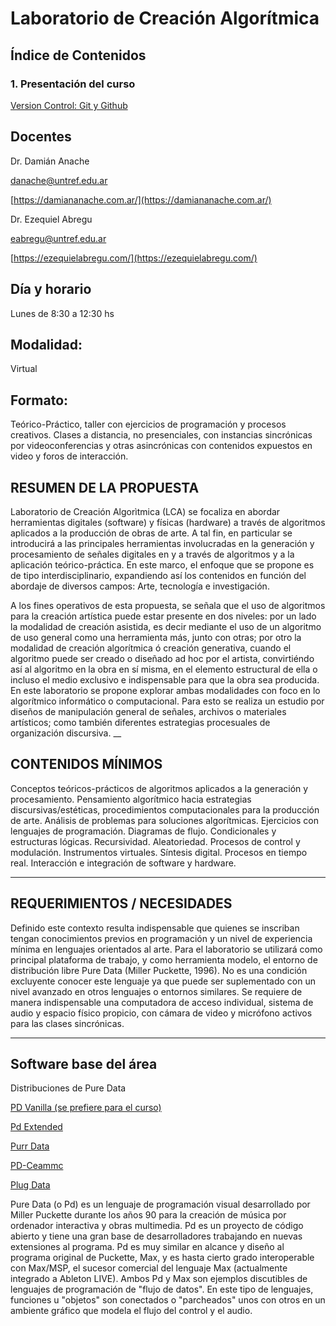 # Laboratorio de Creación Algorítmica

## Índice de Contenidos

### 1. Presentación del curso
[Version Control: Git y Github](./Clases/01_Presentación_del_curso/git/Guía%20para%20principiantes%20de%20Git%20y%20Github.md)

## Docentes

Dr. Damián Anache

danache@untref.edu.ar

[https://damiananache.com.ar/](https://damiananache.com.ar/)

Dr. Ezequiel Abregu

eabregu@untref.edu.ar

[https://ezequielabregu.com/](https://ezequielabregu.com/)

## Día y horario

Lunes de 8:30 a 12:30 hs

## Modalidad: 

Virtual 

## Formato: 

Teórico-Práctico, taller con ejercicios de programación y procesos creativos. Clases a distancia, no presenciales, con instancias sincrónicas por videoconferencias y otras asincrónicas con contenidos expuestos en video y foros de interacción.

## RESUMEN DE LA PROPUESTA 

Laboratorio de Creación Algorìtmica (LCA) se focaliza en abordar herramientas digitales (software) y físicas (hardware) a través de algoritmos aplicados a la producción de obras de arte. A tal fin, en particular se introducirá a las principales herramientas involucradas en la generación y procesamiento de señales digitales en y a través de algoritmos y a la aplicación teórico-práctica.
En este marco, el enfoque que se propone es de tipo interdisciplinario, expandiendo así los contenidos en función del abordaje de diversos campos: Arte, tecnología e investigación. 

A los fines operativos de esta propuesta, se señala que el uso de algoritmos para la creación artística puede estar presente en dos niveles: por un lado la modalidad de creación asistida, es decir mediante el uso de un algoritmo de uso general como una herramienta más, junto con otras; por otro la modalidad de creación algorítmica ó creación generativa, cuando el algoritmo puede ser creado o diseñado ad hoc por el artista, convirtiéndo así al algoritmo en la obra en sí misma, en el elemento estructural de ella o incluso el medio exclusivo e indispensable para que la obra sea producida. En este laboratorio se propone explorar ambas modalidades con foco en lo algorítmico informático o computacional. Para esto se realiza un estudio por diseños de manipulación general de señales, archivos o materiales artísticos; como también diferentes estrategias procesuales de organización discursiva. 
__
## CONTENIDOS MÍNIMOS
Conceptos teóricos-prácticos de algoritmos aplicados a la generación y procesamiento. Pensamiento algorítmico hacia estrategias discursivas/estéticas, procedimientos computacionales para la producción de arte. Análisis de problemas para soluciones algorítmicas. Ejercicios con lenguajes de programación.  Diagramas de flujo. Condicionales y estructuras lógicas. Recursividad. Aleatoriedad. Procesos de control y modulación. Instrumentos virtuales. Síntesis digital. Procesos en tiempo real. Interacción e integración de software y hardware.
___

## REQUERIMIENTOS / NECESIDADES

Definido este contexto resulta indispensable que quienes se inscriban tengan conocimientos previos en programación y un nivel de experiencia mínima en lenguajes orientados al arte. Para el laboratorio se utilizará como principal plataforma de trabajo, y como herramienta modelo, el entorno de distribución libre Pure Data (Miller Puckette, 1996). No es una condición excluyente conocer este lenguaje ya que puede ser suplementado con un nivel avanzado en otros lenguajes o entornos similares. 
Se requiere de manera indispensable una computadora de acceso individual, sistema de audio y espacio físico propicio, con cámara de video y micrófono activos para las clases sincrónicas.
___

## Software base del área
 
Distribuciones de Pure Data
 
[PD Vanilla (se prefiere para el curso)](https://puredata.info/downloads/pure-data)

[Pd Extended](https://puredata.info/downloads/pd-extended)

[Purr Data](https://github.com/agraef/purr-data/releases)

[PD-Ceammc](https://github.com/uliss/pure-data/releases)

[Plug Data](https://plugdata.org/download.html)
 
Pure Data (o Pd) es un lenguaje de programación visual desarrollado por Miller Puckette durante los años 90 para la creación de música por ordenador interactiva y obras multimedia. Pd es un proyecto de código abierto y tiene una gran base de desarrolladores trabajando en nuevas extensiones al programa. Pd es muy similar en alcance y diseño al programa original de Puckette, Max, y es hasta cierto grado interoperable con Max/MSP, el sucesor comercial del lenguaje Max (actualmente integrado a Ableton LIVE). Ambos Pd y Max son ejemplos discutibles de lenguajes de programación de "flujo de datos". En este tipo de lenguajes, funciones u "objetos" son conectados o "parcheados" unos con otros en un ambiente gráfico que modela el flujo del control y el audio.
